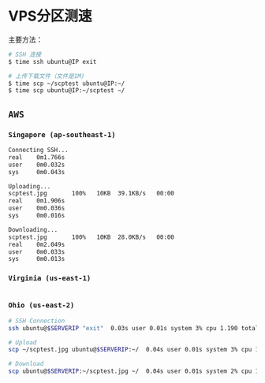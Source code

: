 # VPS分区测速

主要方法：
```sh
# SSH 连接
$ time ssh ubuntu@IP exit

# 上传下载文件（文件是1M)
$ time scp ~/scptest ubuntu@IP:~/
$ time scp ubuntu@IP:~/scptest ~/
```

## `AWS`

### `Singapore (ap-southeast-1)`

```sh
Connecting SSH...
real    0m1.766s
user    0m0.032s
sys     0m0.043s

Uploading...
scptest.jpg       100%   10KB  39.1KB/s   00:00
real    0m1.906s
user    0m0.036s
sys     0m0.016s

Downloading...
scptest.jpg       100%   10KB  28.0KB/s   00:00
real    0m2.049s
user    0m0.033s
sys     0m0.013s
```

### `Virginia (us-east-1)`
```sh

```

### `Ohio (us-east-2)`
```sh
# SSH Connection
ssh ubuntu@$SERVERIP "exit"  0.03s user 0.01s system 3% cpu 1.190 total

# Upload
scp ~/scptest.jpg ubuntu@$SERVERIP:~/  0.04s user 0.01s system 3% cpu 1.554 total

# Download
scp ubuntu@$SERVERIP:~/scptest.jpg ~/  0.04s user 0.01s system 2% cpu 1.582 total
```